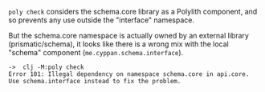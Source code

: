 `poly check` considers the schema.core library as a Polylith component, and so prevents any use outside the "interface" namespace.

But the schema.core namespace is actually owned by an external library (prismatic/schema), it looks like there is a wrong mix with the local "schema" component (`me.cyppan.schema.interface`). 

```
->  clj -M:poly check
Error 101: Illegal dependency on namespace schema.core in api.core. Use schema.interface instead to fix the problem.
```